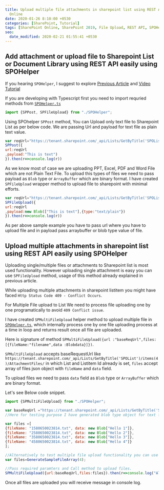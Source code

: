 ```yaml
---
title: Upload multiple file attachments in sharepoint list using REST API On SharePoint
  Online
date: 2020-01-26 8:10:00 +0530
categories: [SharePoint, Tutorial]
tags: [SharePoint Online, SharePoint 2019, File Upload, REST API, SPOHelper]
seo:
  date_modified: 2020-02-21 01:55:41 +0530
---
```


## Add attachment or upload file to Sharepoint List or Document Library using REST API easily using SPOHelper

If you hearing `SPOHelper`, I suggest to explore [Previous Article](2020-01-12-spohelper-sharepoint-online-rest-api-crud-operation-utility-with-example.md) and [Video Tutorial](https://www.youtube.com/watch?v=29lhYBjQ-Ms)

If you are developing with Typescript first you need to import requried methods from [`SPOHelper.ts`](https://github.com/anomepani/sp-rest-util/blob/master/SPOHelper.ts)

```js
import {SPPost, SPFileUpload} from "./SPOHelper";
```
Using SPOhelper `SPPost` method, You can Upload only text file to Sharepoint List as per below code.
We are passing Url and payload for text file as plain text value.

```js
var reqUrl="https://tenant.sharepoint.com/_api/Lists/GetByTitle('SPOList')/items(1)/AttachmentFiles/add(FileName='abc3.txt')";
SPPost({
url:reqUrl
,payload:"This is text")
}).then(r=>console.log(r))
```
As we know most of case we are uploading PPT, Excel, PDF and Word File which are not Plain Text File.
To upload this types of files we need to pass payload as `Blob` type or `ArrayBuffer` which are binary format.
I have created `SPFileUpload` wrapper method to upload file to sharepoint with minimal efforts.

```js
var reqUrl="https://tenant.sharepoint.com/_api/Lists/GetByTitle('SPOList')/items(1)/AttachmentFiles/add(FileName='abc3.txt')"
SPFileUpload({
url:reqUrl
,payload:new Blob(["This is text"],{type:"text/plain"})
}).then(r=>console.log(r))
```
As per above sample example you have to pass url where you have to upload file and in payload pass arraybuffer or blob type value of file.

## Upload multiple attachments in sharepoint list using REST API easily using SPOHelper

Uploading single/multiple files or attachments to Sharepoint list is most used functionality. However uploading single attachment is easy you can use  `SPFileUpload` method, usage of this method already explained in previous article.

While uploading multiple attachments in sharepoint listitem you might have faced `Http Status Code 409 - Conflict Occurs`.

For Multiple File upload to List We need to process file uploading one by one programatically to avoid `409 Conflict issue`.

I have created `SPMultiFileUpload` helper method to upload multiple file in [`SPOHelper.ts`](https://github.com/anomepani/sp-rest-util/blob/master/SPOHelper.ts), which internally process one by one file uploading process at a time in loop and returns result once all file are uploaded. 

Here is signature of method `SPMultiFileUpload({url :"baseReqUrl",files:[{fileName:"filename",data :Blobdata}]})`.

`SPMultiFileUpload` accepts baseRequestUrl like `https://tenant.sharepoint.com/_api/Lists/GetByTitle('SPOList')/items(4)/AttachmentFiles/` in which List and Listitem Id already is set,
`files` accept array of files json object with `fileName` and `data` field.

To upload files we need to pass `data` field as `Blob` type or `ArrayBuffer` which are binary format.

Let's see Below code snippet.

```js
import {SPMultiFileUpload} from "./SPOHelper";

var baseReqUrl ="https://tenant.sharepoint.com/_api/Lists/GetByTitle('SPOList')/items(4)/AttachmentFiles/";
//Here for testing purpose I have generated blob type object for text file , but you can prepare this array of files using file upload control

var files =[
{fileName: "1580650023814.txt", data: new Blob["Hello 1"]},
{fileName: "2580650023814.txt", data: new Blob["Hello 2"]},
{fileName: "3580650023814.txt", data: new Blob["Hello 3"]},
{fileName: "4580650023814.txt", data: new Blob["Hello 4"]}
];

//Alternatively to test multiple file upload functionality you can use below method `GenerateSampleFileArray(10)` to prepare  files array by passing number of files count as argument.
var files=GenerateSampleFileArray(4);

//Pass required paramters and Call method to upload files.
SPMultiFileUpload({url:baseReqUrl,files:files}).then(r=>console.log("All File Uploaded..",r));

```
Once all files are uploaded you will receive message in console log.